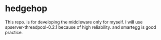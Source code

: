 hedgehop
========
This repo. is for developing the middleware only for myself.
I will use spserver-threadpool-0.2.1 because of high reliability.
and smartegg is good practice.
